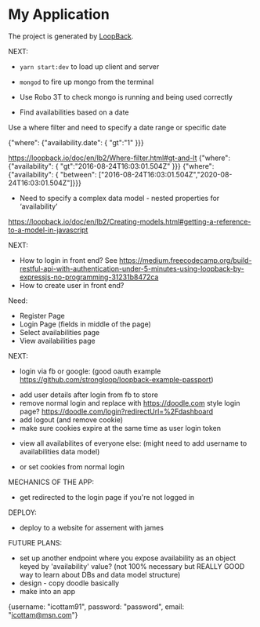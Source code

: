 # My Application

The project is generated by [LoopBack](http://loopback.io).

NEXT:

* `yarn start:dev` to load up client and server
* `mongod` to fire up mongo from the terminal
* Use Robo 3T to check mongo is running and being used correctly

* Find availabilities based on a date

Use a where filter and need to specify a date range or specific date

{"where": {"availability.date": { "gt":"1" }}}

https://loopback.io/doc/en/lb2/Where-filter.html#gt-and-lt
{"where": {"availability": { "gt":"2016-08-24T16:03:01.504Z" }}}
{"where": {"availability": { "between": ["2016-08-24T16:03:01.504Z","2020-08-24T16:03:01.504Z"]}}}

* Need to specify a complex data model - nested properties for ‘availability’

https://loopback.io/doc/en/lb2/Creating-models.html#getting-a-reference-to-a-model-in-javascript


NEXT:

- How to login in front end?
See https://medium.freecodecamp.org/build-restful-api-with-authentication-under-5-minutes-using-loopback-by-expressjs-no-programming-31231b8472ca
- How to create user in front end?

Need:

* Register Page
* Login Page
(fields in middle of the page)
* Select availabilities page
* View availabilities page

NEXT:
- login via fb or google:
(good oauth example https://github.com/strongloop/loopback-example-passport)
* add user details after login from fb to store
* remove normal login and replace with https://doodle.com style login page? https://doodle.com/login?redirectUrl=%2Fdashboard
* add logout (and remove cookie)
* make sure cookies expire at the same time as user login token
- view all availabilites of everyone else:
(might need to add username to availabilities data model)
* or set cookies from normal login

MECHANICS OF THE APP:
- get redirected to the login page if you're not logged in

DEPLOY:
- deploy to a website for assement with james

FUTURE PLANS:
- set up another endpoint where you expose availability as an object keyed by 'availability' value?
(not 100% necessary but REALLY GOOD way to learn about DBs and data model structure)
- design - copy doodle basically
- make into an app




{username: "icottam91", password: "password", email: "icottam@msn.com"}